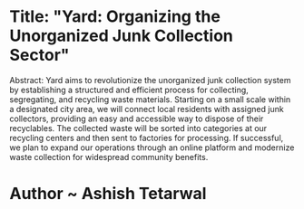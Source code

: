 # Title: "Yard: Organizing the Unorganized Junk Collection Sector"

Abstract:
Yard aims to revolutionize the unorganized junk collection system by establishing a structured and efficient process for collecting, segregating, and recycling waste materials. Starting on a small scale within a designated city area, we will connect local residents with assigned junk collectors, providing an easy and accessible way to dispose of their recyclables. The collected waste will be sorted into categories at our recycling centers and then sent to factories for processing. If successful, we plan to expand our operations through an online platform and modernize waste collection for widespread community benefits.
# Author ~ Ashish Tetarwal 